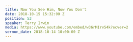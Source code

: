 ```yaml
---
title: Now You See Him, Now You Don't
date: 2018-10-15 15:32:00 Z
position: 53
speaker: Terry Irwin
media: https://www.youtube.com/embed/w36rMIrv54k?ecver=2
sermon_date: 2018-10-14 10:00:00 Z
---
```


